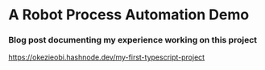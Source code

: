 # A Robot Process Automation Demo

### Blog post documenting my experience working on this project

<https://okezieobi.hashnode.dev/my-first-typescript-project>
